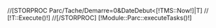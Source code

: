 //[STORPROC Parc/Tache/Demarre=0&DateDebut<[!TMS::Now!]|T]
//    [!T::Execute()!]
//[/STORPROC]
[!Module::Parc::executeTasks()!]